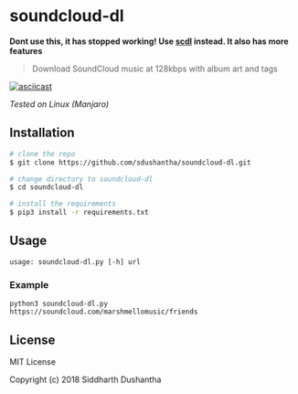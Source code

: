 # soundcloud-dl

**Dont use this, it has stopped working! Use [scdl](https://github.com/flyingrub/scdl) instead. It also has more features**

> Download SoundCloud music at 128kbps with album art and tags

[![asciicast](https://asciinema.org/a/199262.png)](https://asciinema.org/a/199262)

*Tested on Linux (Manjaro)*

## Installation

```bash
# clone the repo
$ git clone https://github.com/sdushantha/soundcloud-dl.git

# change directory to soundcloud-dl
$ cd soundcloud-dl

# install the requirements
$ pip3 install -r requirements.txt
```

## Usage
```
usage: soundcloud-dl.py [-h] url
```
### Example

```
python3 soundcloud-dl.py https://soundcloud.com/marshmellomusic/friends
```

## License
MIT License

Copyright (c) 2018 Siddharth Dushantha


